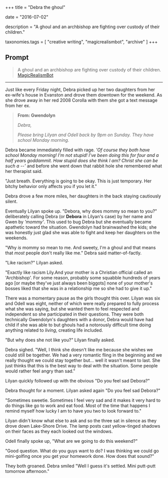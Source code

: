 +++
title = "Debra the ghoul"

date = "2016-07-02"

description = "A ghoul and an archbishop are fighting over custody of their children."

taxonomies.tags = [
    "creative writing", "magicrealismbot", "archive"
]
+++

## Prompt

> A ghoul and an archbishop are fighting over custody of their children.
> [MagicRealismBot](https://twitter.com/MagicRealismBot/status/749301833881915392)

------------------------------------------------------------------------

Just like every Friday night, Debra picked up her two daughters from her ex-wife's house in Evanston and drove them downtown for the weekend.
As she drove away in her red 2008 Corolla with them she got a text message from her ex.

> **From: Gwendolyn**
>
> *Debra,*
>
> *Please bring Lilyan and Odell back by 9pm on Sunday.*
> *They have school Monday morning.*

Debra became immediately filled with rage.
*'Of course they both have school Monday morning!
I'm not stupid!
I've been doing this for four and a half years goddammit.
How stupid does she think I am?
Christ she can be such a --'*
and before she went down that rabbit hole she remembered what her therapist said.

"Just breath. Everything is going to be okay.
This is just temporary.
Her bitchy behavior only affects you if you let it."

Debra drove a few more miles, her daughters in the back staying cautiously silent.

Eventually Lilyan spoke up.
"Debora, why does mommy so mean to you?" deliberately calling Debra (or **Debora** in Lilyan's case) by her name and Gwen by *'mommy'*.
This used to bug Debra but she eventually became apathetic toward the situation.
Gwendolyn had brainwashed the kids; she was honestly just glad she was able to fight and keep her daughters on the weekends.

"Why *is* mommy so mean to me. And sweety, I'm a ghoul and that means that *most* people don't really like me." Debra said matter-of-factly.

"Like racism?" Lilyan asked.

"Exactly like racism Lily.And your mother is a Christian official called an 'Archbishop'.
For some reason, probably some squabble hundreds of years ago [or maybe they've just always been biggots] none of your mother's bosses liked that she was in a relationship me so she had to give it up."

There was a momentary pause as the girls thought this over.
Lilyan was six and Odell was eight, neither of which were really prepared to fully process what she was saying, but she wanted them to feel respected and independent so she participated in their questions.
They were both technically Gwendolyn's daughters with a donor, Debra would have had child if she was able to but ghouls had a notorously difficult time doing anything related to *living*, creating life included.

"But why does she not like you?" Lilyan finally asked.

Debra sighed.
"Well, I think she doesn't like me because she wishes we could still be together.
We had a very romantic fling in the beginning and we really thought we could stay together but... well it wasn't meant to last.
She just thinks that this is the best way to deal with the situation.
Some people would rather feel angry than sad."

Lilyan quickly followed up with the obvious "Do you feel sad Debora?"

Debra thought for a moment.
Lilyan asked again "Do you feel sad Debora?"

"Sometimes sweetie.
Sometimes I feel very sad and it makes it very hard to do things like go to work and eat food.
Most of the time that happens I remind myself how lucky I am to have you two to look forward to."

Lilyan didn't know what else to ask and so the three sat in silence as they drove down Lake-Shore Drive.
The lamp posts cast yellow-tinged shadows on their faces as they each looked out the windows.

Odell finally spoke up, "What are we going to do this weekend?"

"Good question.
What do you guys want to do? I was thinking we could go mini-golfing once you get your homework done.
How does that sound?"

They both groaned.
Debra smiled "Well I guess it's settled. Mini putt-putt tomorrow afternoon."
